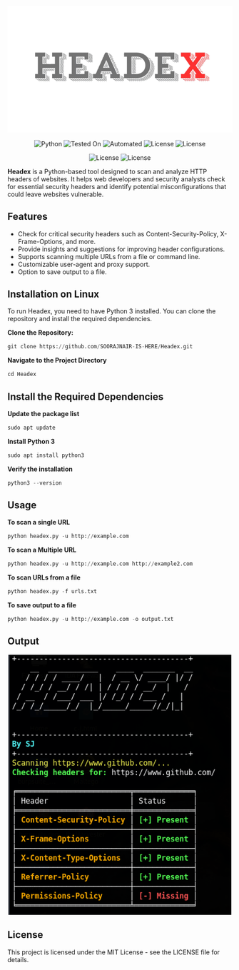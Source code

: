 <p align="center">
  <img src="./Logo.png" alt="Headex Logo" width="650"/>
</p>

<p align="center">
  <img src="https://img.shields.io/badge/Python-3.13%2B-blue" alt="Python">
  <img src="https://img.shields.io/badge/Tested%20On-Linux-brightgreen" alt="Tested On">
  <img src="https://img.shields.io/badge/automated-yes-blue" alt="Automated">
  <img src="https://img.shields.io/badge/License-MIT-blue" alt="License">
   <img src="https://img.shields.io/badge/Written In-Python-yellow" alt="License">
</p>

<p align="center">
 <img src="https://img.shields.io/badge/Author-SOORAJNAIR-darkred" alt="License">
   <img src="https://img.shields.io/badge/Opensource-Yes-blue" alt="License">
 </p>

**Headex** is a Python-based tool designed to scan and analyze HTTP headers of websites. It helps web developers and security analysts check for essential security headers and identify potential misconfigurations that could leave websites vulnerable.

## Features
- Check for critical security headers such as Content-Security-Policy, X-Frame-Options, and more.
- Provide insights and suggestions for improving header configurations.
- Supports scanning multiple URLs from a file or command line.
- Customizable user-agent and proxy support.
- Option to save output to a file.

## Installation on Linux

To run Headex, you need to have Python 3 installed. You can clone the repository and install the required dependencies.

**Clone the Repository:**

```python
git clone https://github.com/SOORAJNAIR-IS-HERE/Headex.git
```
**Navigate to the Project Directory**

```python
cd Headex
```
## Install the Required Dependencies

**Update the package list**
```python
sudo apt update
```
**Install Python 3**
```python
sudo apt install python3
```
**Verify the installation**
```python
python3 --version
```

## Usage
**To scan a single URL**
```python
python headex.py -u http://example.com
```
**To scan a Multiple URL**
```python
python headex.py -u http://example.com http://example2.com
```
**To scan URLs from a file**
```python
python headex.py -f urls.txt
```
**To save output to a file**
```python
python headex.py -u http://example.com -o output.txt
```
## Output

<p align="center">
  <img src="./Output.png" alt="Headex Logo" width="500"/>
</p>

## License

This project is licensed under the MIT License - see the LICENSE file for details.
